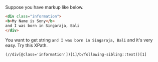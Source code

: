 Suppose you have markup like below.
```html
<div class="information">
<b>My Name is Sony</b>
and I was born in Singaraja, Bali
</div>
```
You want to get string `and I was born in Singaraja, Bali` and it's very easy. Try this XPath.
```xpath
(//div[@class='information'])[1]/b/following-sibling::text()[1]
```
